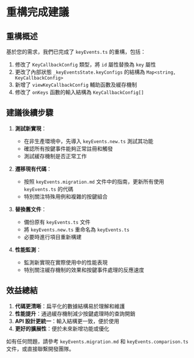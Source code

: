 # 重構完成建議

## 重構概述

基於您的需求，我們已完成了 `keyEvents.ts` 的重構，包括：

1. 修改了 `KeyCallbackConfig` 類型，將 `id` 屬性替換為 `key` 屬性
2. 更改了內部狀態 `_keyEventsState.keyConfigs` 的結構為 `Map<string, KeyCallbackConfig>`
3. 新增了 `viewKeyCallbackConfig` 輔助函數及緩存機制
4. 修改了 `onKeys` 函數的輸入結構為 `KeyCallbackConfig[]`

## 建議後續步驟

1. **測試新實現**：

   - 在非生產環境中，先導入 `keyEvents.new.ts` 測試其功能
   - 確認所有按鍵事件能夠正常註冊和觸發
   - 測試緩存機制是否正常工作

2. **遷移現有代碼**：

   - 按照 `keyEvents.migration.md` 文件中的指南，更新所有使用 `keyEvents.ts` 的代碼
   - 特別關注特殊用例和複雜的按鍵組合

3. **替換舊文件**：

   - 備份原有 `keyEvents.ts` 文件
   - 將 `keyEvents.new.ts` 重命名為 `keyEvents.ts`
   - 必要時進行項目重新構建

4. **性能監測**：
   - 監測新實現在實際使用中的性能表現
   - 特別關注緩存機制的效果和按鍵事件處理的反應速度

## 效益總結

1. **代碼更清晰**：扁平化的數據結構易於理解和維護
2. **性能提升**：通過緩存機制減少按鍵處理時的查詢開銷
3. **API 設計更統一**：輸入結構更一致，便於使用
4. **更好的擴展性**：便於未來新增功能或優化

如有任何問題，請參考 `keyEvents.migration.md` 和 `keyEvents.comparison.ts` 文件，或直接聯繫開發團隊。
